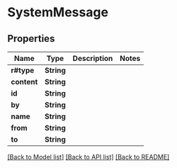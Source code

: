 # SystemMessage

## Properties

Name | Type | Description | Notes
------------ | ------------- | ------------- | -------------
**r#type** | **String** |  | 
**content** | **String** |  | 
**id** | **String** |  | 
**by** | **String** |  | 
**name** | **String** |  | 
**from** | **String** |  | 
**to** | **String** |  | 

[[Back to Model list]](../README.md#documentation-for-models) [[Back to API list]](../README.md#documentation-for-api-endpoints) [[Back to README]](../README.md)


